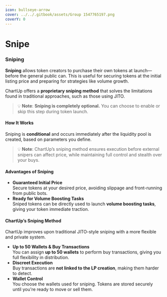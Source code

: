 ```yaml
---
icon: bullseye-arrow
cover: ../../.gitbook/assets/Group 1547765197.png
coverY: 0
---
```


# Snipe

### Sniping

**Sniping** allows token creators to purchase their own tokens at launch—before the general public can. This is useful for securing tokens at the initial listing price and preparing for strategies like volume growth.

ChartUp offers a **proprietary sniping method** that solves the limitations found in traditional approaches, such as those using JITO.

> 💡 **Note**: **Sniping is completely optional.** You can choose to enable or skip this step during token launch.

#### How It Works

Sniping is **conditional** and occurs immediately after the liquidity pool is created, based on parameters you define.

> 💡 **Note**: ChartUp’s sniping method ensures execution before external snipers can affect price, while maintaining full control and stealth over your buys.

#### Advantages of Sniping

* **Guaranteed Initial Price**\
  Secure tokens at your desired price, avoiding slippage and front-running from public bots.
* **Ready for Volume Boosting Tasks**\
  Sniped tokens can be directly used to launch **volume boosting tasks**, giving your token immediate traction.

#### ChartUp’s Sniping Method

ChartUp improves upon traditional JITO-style sniping with a more flexible and private system.

* **Up to 50 Wallets & Buy Transactions**\
  You can assign **up to 50 wallets** to perform buy transactions, giving you full flexibility in distribution.
* **Discreet Execution**\
  Buy transactions are **not linked to the LP creation**, making them harder to detect.
* **Wallet Control**\
  You choose the wallets used for sniping. Tokens are stored securely until you're ready to move or sell them.
